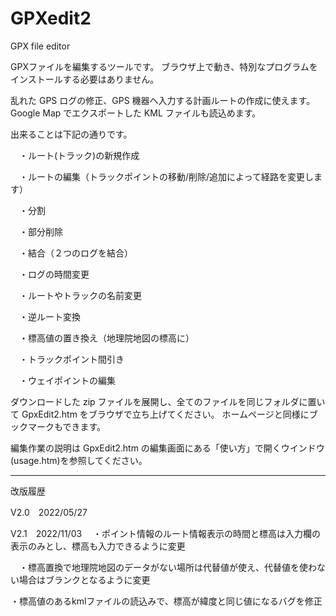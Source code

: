 # GPXedit2
GPX file editor

GPXファイルを編集するツールです。
ブラウザ上で動き、特別なプログラムをインストールする必要はありません。

乱れた GPS ログの修正、GPS 機器へ入力する計画ルートの作成に使えます。
Google Map でエクスポートした KML ファイルも読込めます。

出来ることは下記の通りです。

　・ルート(トラック)の新規作成

　・ルートの編集（トラックポイントの移動/削除/追加によって経路を変更します）

　・分割

　・部分削除

　・結合（２つのログを結合）
 
　・ログの時間変更
 
　・ルートやトラックの名前変更
 
　・逆ルート変換
 
　・標高値の置き換え（地理院地図の標高に）
 
　・トラックポイント間引き
 
　・ウェイポイントの編集


ダウンロードした zip ファイルを展開し、全てのファイルを同じフォルダに置いて GpxEdit2.htm をブラウザで立ち上げてください。
ホームページと同様にブックマークもできます。


編集作業の説明は GpxEdit2.htm の編集画面にある「使い方」で開くウインドウ(usage.htm)を参照してください。



---------------------------------------------------------------------------------------
改版履歴

V2.0　2022/05/27

V2.1　2022/11/03
　・ポイント情報のルート情報表示の時間と標高は入力欄の表示のみとし、標高も入力できるように変更

　・標高置換で地理院地図のデータがない場所は代替値が使え、代替値を使わない場合はブランクとなるように変更

・標高値のあるkmlファイルの読込みで、標高が緯度と同じ値になるバグを修正
